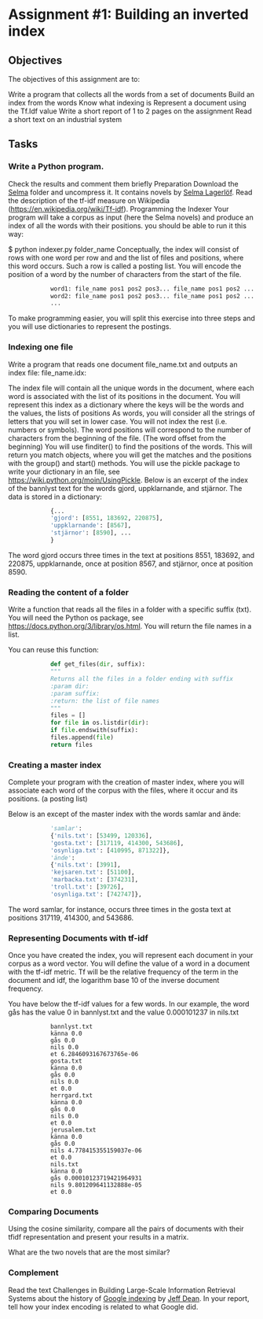 # Assignment #1: Building an inverted index
## Objectives
The objectives of this assignment are to:

Write a program that collects all the words from a set of documents
Build an index from the words
Know what indexing is
Represent a document using the Tf.Idf value
Write a short report of 1 to 2 pages on the assignment
Read a short text on an industrial system

## Tasks
### Write a Python program.
Check the results and comment them briefly
Preparation
Download the [Selma](https://github.com/pnugues/ilppp/raw/master/programs/corpus/Selma.zip) folder and uncompress it. It contains novels by [Selma Lagerlöf](https://sv.wikipedia.org/wiki/Selma_Lagerl%C3%B6f).
Read the description of the tf-idf measure on Wikipedia (https://en.wikipedia.org/wiki/Tf-idf).
Programming the Indexer
Your program will take a corpus as input (here the Selma novels) and produce an index of all the words with their positions. you should be able to run it this way:

$ python indexer.py folder_name
Conceptually, the index will consist of rows with one word per row and and the list of files and positions, where this word occurs. Such a row is called a posting list. You will encode the position of a word by the number of characters from the start of the file.

```python
            word1: file_name pos1 pos2 pos3... file_name pos1 pos2 ...
            word2: file_name pos1 pos2 pos3... file_name pos1 pos2 ...
            ...
```

To make programming easier, you will split this exercise into three steps and you will use dictionaries to represent the postings.

### Indexing one file
Write a program that reads one document file_name.txt and outputs an index file: file_name.idx:

The index file will contain all the unique words in the document, where each word is associated with the list of its positions in the document.
You will represent this index as a dictionary where the keys will be the words and the values, the lists of positions
As words, you will consider all the strings of letters that you will set in lower case. You will not index the rest (i.e. numbers or symbols).
The word positions will correspond to the number of characters from the beginning of the file. (The word offset from the beginning)
You will use finditer() to find the positions of the words. This will return you match objects, where you will get the matches and the positions with the group() and start() methods.
You will use the pickle package to write your dictionary in an file, see https://wiki.python.org/moin/UsingPickle.
Below is an excerpt of the index of the bannlyst text for the words gjord, uppklarnande, and stjärnor. The data is stored in a dictionary:

```python
            {...
            'gjord': [8551, 183692, 220875],
            'uppklarnande': [8567],
            'stjärnor': [8590], ...
            }
```

The word gjord occurs three times in the text at positions 8551, 183692, and 220875, uppklarnande, once at position 8567, and stjärnor, once at position 8590.

### Reading the content of a folder
Write a function that reads all the files in a folder with a specific suffix (txt). You will need the Python os package, see https://docs.python.org/3/library/os.html. You will return the file names in a list.

You can reuse this function:

```python
            def get_files(dir, suffix):
            """
            Returns all the files in a folder ending with suffix
            :param dir:
            :param suffix:
            :return: the list of file names
            """
            files = []
            for file in os.listdir(dir):
            if file.endswith(suffix):
            files.append(file)
            return files
```

### Creating a master index
Complete your program with the creation of master index, where you will associate each word of the corpus with the files, where it occur and its positions. (a posting list)

Below is an except of the master index with the words samlar and ände:

```python
            'samlar':
            {'nils.txt': [53499, 120336],
            'gosta.txt': [317119, 414300, 543686],
            'osynliga.txt': [410995, 871322]},
            'ände':
            {'nils.txt': [3991],
            'kejsaren.txt': [51100],
            'marbacka.txt': [374231],
            'troll.txt': [39726],
            'osynliga.txt': [742747]},
```

The word samlar, for instance, occurs three times in the gosta text at positions 317119, 414300, and 543686.

### Representing Documents with tf-idf
Once you have created the index, you will represent each document in your corpus as a word vector. You will define the value of a word in a document with the tf-idf metric. Tf will be the relative frequency of the term in the document and idf, the logarithm base 10 of the inverse document frequency.

You have below the tf-idf values for a few words. In our example, the word gås has the value 0 in bannlyst.txt and the value 0.000101237 in nils.txt

```
            bannlyst.txt
            känna 0.0
            gås 0.0
            nils 0.0
            et 6.2846093167673765e-06
            gosta.txt
            känna 0.0
            gås 0.0
            nils 0.0
            et 0.0
            herrgard.txt
            känna 0.0
            gås 0.0
            nils 0.0
            et 0.0
            jerusalem.txt
            känna 0.0
            gås 0.0
            nils 4.778415355159037e-06
            et 0.0
            nils.txt
            känna 0.0
            gås 0.00010123719421964931
            nils 9.801209641132888e-05
            et 0.0
```

### Comparing Documents
Using the cosine similarity, compare all the pairs of documents with their tfidf representation and present your results in a matrix.

What are the two novels that are the most similar?

### Complement
Read the text Challenges in Building Large-Scale Information Retrieval Systems about the history of [Google indexing](https://research.google.com/people/jeff/WSDM09-keynote.pdf) by [Jeff Dean](https://research.google.com/pubs/jeff.html). In your report, tell how your index encoding is related to what Google did.
